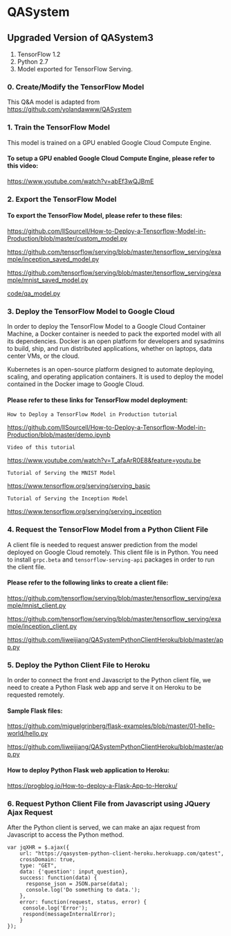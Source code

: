 # QASystem
## Upgraded Version of QASystem3
1. TensorFlow 1.2
2. Python 2.7
3. Model exported for TensorFlow Serving.

### 0. Create/Modify the TensorFlow Model

This Q&A model is adapted from https://github.com/yolandawww/QASystem

### 1. Train the TensorFlow Model

This model is trained on a GPU enabled Google Cloud Compute Engine.

#### To setup a GPU enabled Google Cloud Compute Engine, please refer to this video:

https://www.youtube.com/watch?v=abEf3wQJBmE

### 2. Export the TensorFlow Model

#### To export the TensorFlow Model, please refer to these files:

https://github.com/llSourcell/How-to-Deploy-a-Tensorflow-Model-in-Production/blob/master/custom_model.py

https://github.com/tensorflow/serving/blob/master/tensorflow_serving/example/inception_saved_model.py

https://github.com/tensorflow/serving/blob/master/tensorflow_serving/example/mnist_saved_model.py

[code/qa_model.py](qa_model.py)  

### 3. Deploy the TensorFlow Model to Google Cloud

In order to deploy the TensorFlow Model to a Google Cloud Container Machine, a Docker container is needed to pack the exported model with all its dependencies. Docker is an open platform for developers and sysadmins to build, ship, and run distributed applications, whether on laptops, data center VMs, or the cloud.

Kubernetes is an open-source platform designed to automate deploying, scaling, and operating application containers. It is used to deploy the model contained in the Docker image to Google Cloud.

#### Please refer to these links for TensorFlow model deployment:

`How to Deploy a TensorFlow Model in Production tutorial`

https://github.com/llSourcell/How-to-Deploy-a-Tensorflow-Model-in-Production/blob/master/demo.ipynb

`Video of this tutorial`

https://www.youtube.com/watch?v=T_afaArR0E8&feature=youtu.be

`Tutorial of Serving the MNIST Model`

https://www.tensorflow.org/serving/serving_basic

`Tutorial of Serving the Inception Model`

https://www.tensorflow.org/serving/serving_inception

### 4. Request the TensorFlow Model from a Python Client File

A client file is needed to request answer prediction from the model deployed on Google Cloud remotely. This client file is in Python. You need to install `grpc.beta` and `tensorflow-serving-api` packages in order to run the client file.

#### Please refer to the following links to create a client file:

https://github.com/tensorflow/serving/blob/master/tensorflow_serving/example/mnist_client.py

https://github.com/tensorflow/serving/blob/master/tensorflow_serving/example/inception_client.py

https://github.com/liweijiang/QASystemPythonClientHeroku/blob/master/app.py

### 5. Deploy the Python Client File to Heroku

In order to connect the front end Javascript to the Python client file, we need to create a Python Flask web app and serve it on Heroku to be requested remotely.

#### Sample Flask files:

https://github.com/miguelgrinberg/flask-examples/blob/master/01-hello-world/hello.py

https://github.com/liweijiang/QASystemPythonClientHeroku/blob/master/app.py

#### How to deploy Python Flask web application to Heroku:

https://progblog.io/How-to-deploy-a-Flask-App-to-Heroku/

### 6. Request Python Client File from Javascript using JQuery Ajax Request

After the Python client is served, we can make an ajax request from Javascript to access the Python method.

```
var jqXHR = $.ajax({
    url: "https://qasystem-python-client-heroku.herokuapp.com/qatest",
    crossDomain: true,
    type: "GET",
    data: {'question': input_question},
    success: function(data) {
      response_json = JSON.parse(data);
      console.log('Do something to data.');
    },
    error: function(request, status, error) {
     console.log('Error');
     respond(messageInternalError);
    }
});
```
